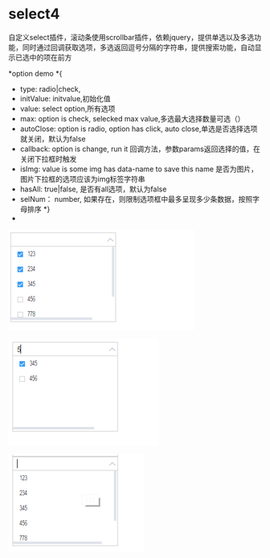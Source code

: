﻿# select4

自定义select插件，滚动条使用scrollbar插件，依赖jquery，提供单选以及多选功能，同时通过回调获取选项，多选返回逗号分隔的字符串，提供搜索功能，自动显示已选中的项在前方

*option demo
*{
*	type: radio|check,
*	initValue: initvalue,初始化值
*	value: select option,所有选项
*	max: option is check, selecked max value,多选最大选择数量可选（）
*	autoClose: option is radio, option has click, auto close,单选是否选择选项就关闭，默认为false
*	callback: option is change, run it	回调方法，参数params返回选择的值，在关闭下拉框时触发
*	isImg: value is some img has data-name to save this name	是否为图片，图片下拉框的选项应该为img标签字符串
*	hasAll: true|false,	是否有all选项，默认为false
*	selNum： number,	如果存在，则限制选项框中最多呈现多少条数据，按照字母排序
*}
*
![image](https://github.com/dtimmer/select4/blob/master/cc.png)

![image](https://github.com/dtimmer/select4/blob/master/dd.png)

![image](https://github.com/dtimmer/select4/blob/master/ee.png)